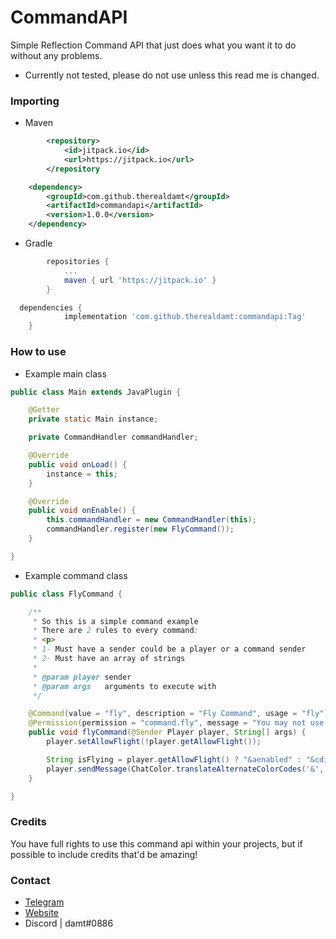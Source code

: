 # CommandAPI
Simple Reflection Command API that just does what you want it to do without any problems.

* Currently not tested, please do not use unless this read me is changed.

### Importing

* Maven

```xml
		<repository>
		    <id>jitpack.io</id>
		    <url>https://jitpack.io</url>
		</repository
```

```xml
	<dependency>
	    <groupId>com.github.therealdamt</groupId>
	    <artifactId>commandapi</artifactId>
	    <version>1.0.0</version>
	</dependency>
```

* Gradle

```gradle
		repositories {
			...
			maven { url 'https://jitpack.io' }
		}
```

```gradle
  dependencies {
	        implementation 'com.github.therealdamt:commandapi:Tag'
	}
```

### How to use

* Example main class

```java
public class Main extends JavaPlugin {

    @Getter
    private static Main instance;

    private CommandHandler commandHandler;

    @Override
    public void onLoad() {
        instance = this;
    }

    @Override
    public void onEnable() {
        this.commandHandler = new CommandHandler(this);
        commandHandler.register(new FlyCommand());
    }

}
```

* Example command class

```java
public class FlyCommand {

    /**
     * So this is a simple command example
     * There are 2 rules to every command:
     * <p>
     * 1- Must have a sender could be a player or a command sender
     * 2- Must have an array of strings
     *
     * @param player sender
     * @param args   arguments to execute with
     */

    @Command(value = "fly", description = "Fly Command", usage = "fly")
    @Permission(permission = "command.fly", message = "You may not use this command!")
    public void flyCommand(@Sender Player player, String[] args) {
        player.setAllowFlight(!player.getAllowFlight());

        String isFlying = player.getAllowFlight() ? "&aenabled" : "&cdisabled";
        player.sendMessage(ChatColor.translateAlternateColorCodes('&', "&aYour flying is now " + isFlying));
    }

}
```

### Credits

You have full rights to use this command api within your projects, but if possible to include credits that'd be amazing!

### Contact

* [Telegram](https://t.me/therealdamt)
* [Website](https://damt.xyz)
* Discord | damt#0886
